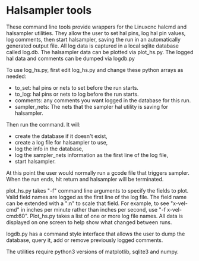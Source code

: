 # Halsampler tools

These command line tools provide wrappers for the Linuxcnc halcmd and halsampler
utilities.  They allow the user to set hal pins, log hal pin values, log comments,
then start halsampler, saving the run in an automatically generated output file.
All log data is captured in a local sqlite database called log.db. The halsampler
data can be plotted via plot_hs.py. The logged hal data and comments can be dumped
via logdb.py

To use log_hs.py, first edit log_hs.py and change these python arrays as needed:

* to_set: hal pins or nets to set before the run starts.
* to_log: hal pins or nets to log before the run starts.
* comments: any comments you want logged in the database for this run.
* sampler_nets: The nets that the sampler hal utility is saving for halsampler.

Then run the command. It will:
* create the database if it doesn't exist,
* create a log file for halsampler to use, 
* log the info in the database, 
* log the sampler_nets information as the first line of the log file,
* start halsampler. 

At this point the user would normally run a gcode file that
triggers sampler. When the run ends, hit return and halsampler will be
terminated.

plot_hs.py takes "-f" command line arguments to specify the fields to plot.
Valid field names are logged as the first line of the log file. The
field name can be extended with a ":n" to scale that field. For example, to see
"x-vel-cmd" in inches per minute rather than inches per second, use
"-f x-vel-cmd:60". Plot_hs.py takes a list of one or more log file names. All
data is displayed on one screen to help show what changed between runs.

logdb.py has a command style interface that allows the user to dump the database,
query it, add or remove previously logged comments.

The utilities require python3 versions of matplotlib, sqlite3 and numpy.
